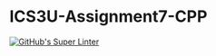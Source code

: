# ICS3U-Assignment7-CPP

[![GitHub's Super Linter](https://github.com/Seti-Ngabo/ICS3U-Assignment7-CPP/workflows/GitHub's%20Super%20Linter/badge.svg)](https://github.com/Seti-Ngabo/ICS3U-Assignment7-CPP/actions)
